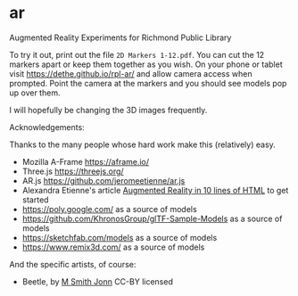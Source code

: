 # ar
Augmented Reality Experiments for Richmond Public Library

To try it out, print out the file `2D Markers 1-12.pdf`. You can cut the 12 markers apart or keep them together as you wish. On your phone or tablet visit https://dethe.github.io/rpl-ar/ and allow camera access when prompted. Point the camera at the markers and you should see models pop up over them.

I will hopefully be changing the 3D images frequently.

Acknowledgements:

Thanks to the many people whose hard work make this (relatively) easy. 

* Mozilla A-Frame https://aframe.io/
* Three.js https://threejs.org/
* AR.js https://github.com/jeromeetienne/ar.js
* Alexandra Etienne's article [Augmented Reality in 10 lines of HTML](https://medium.com/arjs/augmented-reality-in-10-lines-of-html-4e193ea9fdbf) to get started
* https://poly.google.com/ as a source of models
* https://github.com/KhronosGroup/glTF-Sample-Models as a source of models
* https://sketchfab.com/models as a source of models
* https://www.remix3d.com/ as a source of models

And the specific artists, of course:

* Beetle, by [M Smith Jonn](https://poly.google.com/user/7wWSL6BMhDl) CC-BY licensed
